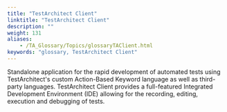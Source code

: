```yaml
--- 
title: "TestArchitect Client"
linktitle: "TestArchitect Client"
description: ""
weight: 131
aliases: 
    - /TA_Glossary/Topics/glossaryTAClient.html
keywords: "glossary, TestArchitect Client"
---
```


Standalone application for the rapid development of automated tests using TestArchitect's custom Action-Based Keyword language as well as third-party languages. TestArchitect Client provides a full-featured Integrated Development Environment \(IDE\) allowing for the recording, editing, execution and debugging of tests.


